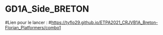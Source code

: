 # GD1A_Side_BRETON
 
#Lien pour le lancer :
#https://tyflo29.github.io/ETPA2021_CRJVB1A_Breton-Florian_Platformers/combo1
